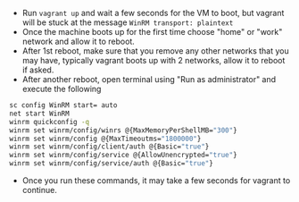 * Run `vagrant up` and wait a few seconds for the VM to boot, but vagrant will be stuck at the message `WinRM transport: plaintext`
* Once the machine boots up for the first time choose "home" or "work" network and allow it to reboot.
* After 1st reboot, make sure that you remove any other networks that you may have, typically vagrant boots up with 2 networks, allow it to reboot if asked.
* After another reboot, open terminal using "Run as administrator" and execute the following

```bash
sc config WinRM start= auto
net start WinRM
winrm quickconfig -q
winrm set winrm/config/winrs @{MaxMemoryPerShellMB="300"}
winrm set winrm/config @{MaxTimeoutms="1800000"}
winrm set winrm/config/client/auth @{Basic="true"}
winrm set winrm/config/service @{AllowUnencrypted="true"}
winrm set winrm/config/service/auth @{Basic="true"}
```

* Once you run these commands, it may take a few seconds for vagrant to continue.
